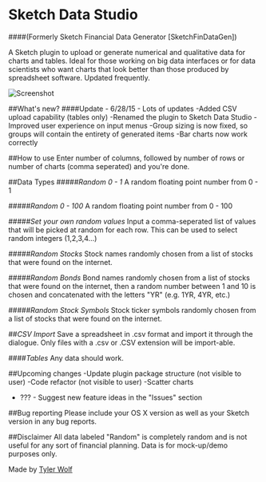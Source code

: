 Sketch Data Studio
==================

####(Formerly Sketch Financial Data Generator [SketchFinDataGen])

A Sketch plugin to upload or generate numerical and qualitative data for charts and tables. Ideal for those working on big data interfaces or for data scientists who want charts that look better than those produced by spreadsheet software. Updated frequently.

![Screenshot](/../screenshots/screenshots/screenshot_dashboard.png?raw=true)

##What's new?
####Update - 6/28/15 - Lots of updates
-Added CSV upload capability (tables only)
-Renamed the plugin to Sketch Data Studio
-Improved user experience on input menus
-Group sizing is now fixed, so groups will contain the entirety of generated items
-Bar charts now work correctly

##How to use
Enter number of columns, followed by number of rows or number of charts (comma seperated) and you're done.

##Data Types
#####*Random 0 - 1*
A random floating point number from 0 - 1

#####*Random 0 - 100*
A random floating point number from 0 - 100

#####*Set your own random values*
Input a comma-seperated list of values that will be picked at random for each row. This can be used to select random integers (1,2,3,4...)

#####*Random Stocks*
Stock names randomly chosen from a list of stocks that were found on the internet.

#####*Random Bonds*
Bond names randomly chosen from a list of stocks that were found on the internet, then a random number between 1 and 10 is chosen and concatenated with the letters "YR" (e.g. 1YR, 4YR, etc.)

#####*Random Stock Symbols*
Stock ticker symbols randomly chosen from a list of stocks that were found on the internet.

##*CSV Import*
Save a spreadsheet in .csv format and import it through the dialogue. Only files with a .csv or .CSV extension will be import-able.

####*Tables*
Any data should work.

##Upcoming changes
-Update plugin package structure (not visible to user)
-Code refactor (not visible to user)
-Scatter charts
- ??? - Suggest new feature ideas in the "Issues" section

##Bug reporting
Please include your OS X version as well as your Sketch version in any bug reports.

##Disclaimer
All data labeled "Random" is completely random and is not useful for any sort of financial planning. Data is for mock-up/demo purposes only.

Made by [Tyler Wolf](http://www.tylernwolf.com)

